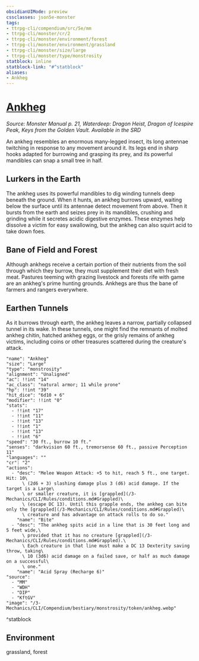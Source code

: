 ```yaml
---
obsidianUIMode: preview
cssclasses: json5e-monster
tags:
- ttrpg-cli/compendium/src/5e/mm
- ttrpg-cli/monster/cr/2
- ttrpg-cli/monster/environment/forest
- ttrpg-cli/monster/environment/grassland
- ttrpg-cli/monster/size/large
- ttrpg-cli/monster/type/monstrosity
statblock: inline
statblock-link: "#^statblock"
aliases:
- Ankheg
---
```

# [Ankheg](3-Mechanics\CLI\Compendium\bestiary\monstrosity/ankheg.md)
*Source: Monster Manual p. 21, Waterdeep: Dragon Heist, Dragon of Icespire Peak, Keys from the Golden Vault. Available in the <span title='Systems Reference Document (5.1)'>SRD</span>*  

An ankheg resembles an enormous many-legged insect, its long antennae twitching in response to any movement around it. Its legs end in sharp hooks adapted for burrowing and grasping its prey, and its powerful mandibles can snap a small tree in half.

## Lurkers in the Earth

The ankheg uses its powerful mandibles to dig winding tunnels deep beneath the ground. When it hunts, an ankheg burrows upward, waiting below the surface until its antennae detect movement from above. Then it bursts from the earth and seizes prey in its mandibles, crushing and grinding while it secretes acidic digestive enzymes. These enzymes help dissolve a victim for easy swallowing, but the ankheg can also squirt acid to take down foes.

## Bane of Field and Forest

Although ankhegs receive a certain portion of their nutrients from the soil through which they burrow, they must supplement their diet with fresh meat. Pastures teeming with grazing livestock and forests rife with game are an ankheg's prime hunting grounds. Ankhegs are thus the bane of farmers and rangers everywhere.

## Earthen Tunnels

As it burrows through earth, the ankheg leaves a narrow, partially collapsed tunnel in its wake. In these tunnels, one might find the remnants of molted ankheg chitin, hatched ankheg eggs, or the grisly remains of ankheg victims, including coins or other treasures scattered during the creature's attack.

```statblock
"name": "Ankheg"
"size": "Large"
"type": "monstrosity"
"alignment": "Unaligned"
"ac": !!int "14"
"ac_class": "natural armor; 11 while prone"
"hp": !!int "39"
"hit_dice": "6d10 + 6"
"modifier": !!int "0"
"stats":
  - !!int "17"
  - !!int "11"
  - !!int "13"
  - !!int "1"
  - !!int "13"
  - !!int "6"
"speed": "30 ft., burrow 10 ft."
"senses": "darkvision 60 ft., tremorsense 60 ft., passive Perception 11"
"languages": ""
"cr": "2"
"actions":
  - "desc": "Melee Weapon Attack: +5 to hit, reach 5 ft., one target. Hit: 10\
      \ (2d6 + 3) slashing damage plus 3 (d6) acid damage. If the target is a Large\
      \ or smaller creature, it is [grappled](/3-Mechanics/CLI/Rules/conditions.md#Grappled)\
      \ (escape DC 13). Until this grapple ends, the ankheg can bite only the [grappled](/3-Mechanics/CLI/Rules/conditions.md#Grappled)\
      \ creature and has advantage on attack rolls to do so."
    "name": "Bite"
  - "desc": "The ankheg spits acid in a line that is 30 feet long and 5 feet wide,\
      \ provided that it has no creature [grappled](/3-Mechanics/CLI/Rules/conditions.md#Grappled).\
      \ Each creature in that line must make a DC 13 Dexterity saving throw, taking\
      \ 10 (3d6) acid damage on a failed save, or half as much damage on a successful\
      \ one."
    "name": "Acid Spray (Recharge 6)"
"source":
  - "MM"
  - "WDH"
  - "DIP"
  - "KftGV"
"image": "/3-Mechanics/CLI/Compendium/bestiary/monstrosity/token/ankheg.webp"
```
^statblock

## Environment

grassland, forest